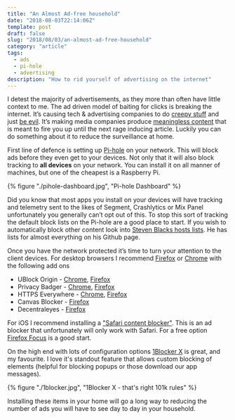 ```yaml
---
title: "An Almost Ad-free household"
date: "2018-08-03T22:14:06Z"
template: post
draft: false
slug: "2018/08/03/an-almost-ad-free-household"
category: "article"
tags:
  - ads
  - pi-hole
  - advertising
description: "How to rid yourself of advertising on the internet"
---
```


I detest the majority of advertisements, as they more than often have little context to me. The ad driven model of baiting for clicks is breaking the internet. It’s causing tech & advertising companies to do [creepy stuff](https://motherboard.vice.com/en_us/article/bjb745/john-oliver-facebook-ads-last-week-tonight) and just [be evil](https://www.nasdaq.com/article/googles-china-reentry-plan-looks-evil-and-risky-20180802-00012). It’s making media companies produce [meaningless content](https://www.buzzfeed.com/) that is meant to fire you up until the next rage inducing article. Luckily you can do something about it to reduce the surveillance at home.

First line of defence is setting up [Pi-hole](https://pi-hole.net/) on your network. This will block ads before they even get to your devices. Not only that it will also block tracking to **all devices** on your network. You can install it on all manner of machines, but one of the cheapest is a Raspberry Pi.

{% figure "./pihole-dashboard.jpg", "Pi-hole Dashboard" %}

Did you know that most apps you install on your devices will have tracking and telemetry sent to the likes of Segment, Crashlytics or Mix Panel unfortunately you generally can’t opt out of this.
To stop this sort of tracking the default block lists on the Pi-hole are a good place to start. If you wish to automatically block other content look into [Steven Blacks hosts lists](https://github.com/StevenBlack/hosts). He has lists for almost everything on his Github page.

Once you have the network protected it’s time to turn your attention to the client devices. For desktop browsers I recommend [Firefox](https://www.mozilla.org/en-US/firefox/new/) or [Chrome](https://www.google.com/chrome/index.html) with the following add ons

- UBlock Origin - [Chrome](https://chrome.google.com/webstore/detail/ublock-origin/cjpalhdlnbpafiamejdnhcphjbkeiagm), [Firefox](https://addons.mozilla.org/en-US/firefox/addon/ublock-origin/)
- Privacy Badger - [Chrome](https://chrome.google.com/webstore/detail/privacy-badger/pkehgijcmpdhfbdbbnkijodmdjhbjlgp), [Firefox](https://addons.mozilla.org/en-US/firefox/addon/privacy-badger17/)
- HTTPS Everywhere - [Chrome](https://chrome.google.com/webstore/detail/https-everywhere/gcbommkclmclpchllfjekcdonpmejbdp), [Firefox](https://addons.mozilla.org/en-US/firefox/addon/https-everywhere/)
- Canvas Blocker - [Firefox](https://addons.mozilla.org/en-US/firefox/addon/canvasblocker/)
- Decentraleyes - [Firefox](https://addons.mozilla.org/en-US/firefox/addon/decentraleyes/)

For iOS I recommend installing a ["Safari content blocker"](https://www.macworld.com/article/2984483/ios/hands-on-with-content-blocking-safari-extensions-in-ios-9.html). This is an ad blocker that unfortunately will only work with Safari. For a free option [Firefox Focus](https://support.mozilla.org/en-US/kb/focus) is a good start.

On the high end with lots of configuration options [1Blocker X](https://1blocker.com/) is great, and my favourite. I love it's standout feature that allows custom blocking of elements (helpful for blocking popups or those download our app messages).

{% figure "./1blocker.jpg", "1Blocker X - that's right 101k rules" %}

Installing these items in your home will go a long way to reducing the number of ads you will have to see day to day in your household.
